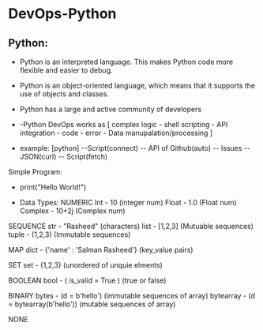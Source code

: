 # DevOps-Python

## Python:
* Python is an interpreted language. This makes Python code more flexible and easier to debug.
* Python is an object-oriented language, which means that it supports the use of objects and classes. 
* Python has a large and active community of developers

* -Python DevOps works as [ complex logic - shell scripting - API integration - code - error - Data manupalation/processing ]
* example: [python] --Script(connect) -- API of Github(auto) -- Issues -- JSON(curl) -- Script(fetch)

Simple Program:
- print("Hello World!")

- Data Types:
NUMERIC
Int - 10 (integer num)
Float - 1.0 (Float num)
Complex - 10+2j (Complex num)

SEQUENCE
str - "Rasheed" (characters)
list - [1,2,3]  (Mutuable sequences)
tuple - (1,2,3) (Immutable sequences)

MAP
dict - {'name' : 'Salman Rasheed'}  (key_value pairs)

SET
set - {1,2,3}  (unordered of unquie elments)

BOOLEAN
bool - ( is_valid = True )  (true or false)

BINARY
bytes - (d = b'hello')  (immutable sequences of array)
bytearray - (d = bytearray(b'hello')) (mutable sequences of array)

NONE



